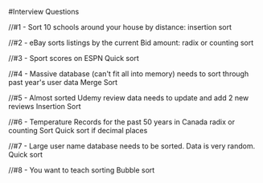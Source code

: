 #Interview Questions

//#1 - Sort 10 schools around your house by distance:
insertion sort

//#2 - eBay sorts listings by the current Bid amount:
radix or counting sort

//#3 - Sport scores on ESPN
Quick sort

//#4 - Massive database (can't fit all into memory) needs to sort through past year's user data
Merge Sort

//#5 - Almost sorted Udemy review data needs to update and add 2 new reviews
Insertion Sort

//#6 - Temperature Records for the past 50 years in Canada
radix or counting Sort
Quick sort if decimal places

//#7 - Large user name database needs to be sorted. Data is very random.
Quick sort

//#8 - You want to teach sorting
Bubble sort